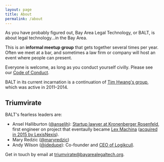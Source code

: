 ```yaml
---
layout: page
title: About
permalink: /about
---
```


As you have probably figured out, Bay Area Legal Technology, or BALT, is about legal technology...in the Bay Area.

This is an **informal meetup group** that gets together several times per year. Often we meet at a bar, and sometimes a law firm or company will host an event where people can present.

Everyone is welcome, as long as you conduct yourself civilly. Please see our [Code of Conduct](/conduct).

BALT in its current incarnation is a continuation of [Tim Hwang's group](http://www.robotandhwang.com/), which was active in 2011–2014.

## Triumvirate

BALT's fearless leaders are:

* Ansel Halliburton ([@anseljh](https://twitter.com/anseljh)): [Startup lawyer at Kronenberger Rosenfeld](https://www.krinternetlaw.com/attorneys/ansel-halliburton-profile), first engineer on project that eventaully became [Lex Machina](https://lexmachina.com/) ([acquired in 2015 by LexisNexis](http://www.lawsitesblog.com/2015/11/now-its-official-lexisnexis-acquires-lex-machina.html)).
* Mary Redzic ([@maryredzic](https://twitter.com/maryredzic))
* Andy Wilson ([@idedupe](https://twitter.com/idedupe)): Co-founder and [CEO of Logikcull](http://logikcull.com/company).

Get in touch by email at <triumvirate@bayarealegaltech.org>.
